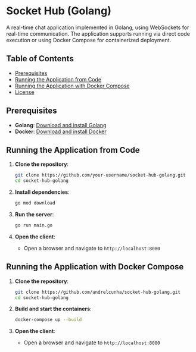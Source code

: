 # Socket Hub (Golang)
A real-time chat application implemented in Golang, using WebSockets for real-time communication. The application supports running via direct code execution or using Docker Compose for containerized deployment.

## Table of Contents
- [Prerequisites](#prerequisites)
- [Running the Application from Code](#running-the-application-from-code)
- [Running the Application with Docker Compose](#running-the-application-with-docker-compose)
- [License](#license)

## Prerequisites
- **Golang**: [Download and install Golang](https://golang.org/doc/install)
- **Docker**: [Download and install Docker](https://www.docker.com/products/docker-desktop)

## Running the Application from Code
1. **Clone the repository**:
    ```sh
    git clone https://github.com/your-username/socket-hub-golang.git
    cd socket-hub-golang
    ```

2. **Install dependencies**:
    ```sh
    go mod download
    ```

3. **Run the server**:
    ```sh
    go run main.go
    ```

4. **Open the client**:
    - Open a browser and navigate to `http://localhost:8080`

## Running the Application with Docker Compose
1. **Clone the repository**:
    ```sh
    git clone https://github.com/andrelcunha/socket-hub-golang.git
    cd socket-hub-golang
    ```

2. **Build and start the containers**:
    ```sh
    docker-compose up --build
    ```

3. **Open the client**:
    - Open a browser and navigate to `http://localhost:8080`

